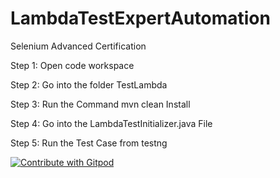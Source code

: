 # LambdaTestExpertAutomation
Selenium Advanced Certification

Step 1: Open code workspace

Step 2: Go into the folder TestLambda

Step 3: Run the Command mvn clean Install

Step 4: Go into the LambdaTestInitializer.java File

Step 5: Run the Test Case from testng

<a href="https://gitpod.io/#https://github.com/Siddharthchakravarthy/LambdaTestExpert.git">
  <img
    src="https://img.shields.io/badge/Contribute%20with-Gitpod-908a85?logo=gitpod"
    alt="Contribute with Gitpod"
  />
</a>
